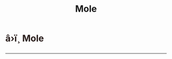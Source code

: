﻿---
lang: en-US
title: Mole
prev:
next:
---

# <font color="#2a1e1c">â›ï¸ <b>Mole</b></font> <Badge text="Basic" type="tip" vertical="middle"/>
---

